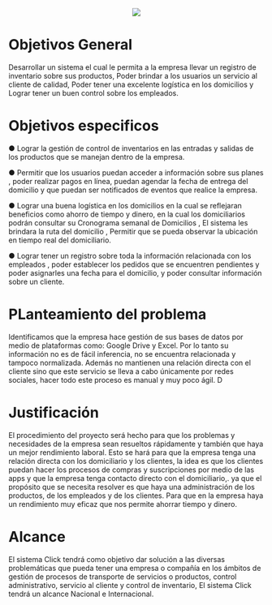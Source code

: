 <p align="center">
<img src="https://github.com/senauti/project-gaes7-sistemaclick/blob/98005ecafb7fc3fe9b4426206453fb9468ac08ba/Logo%20Sistema%20Click.png">
</p>

# Objetivos General
Desarrollar un sistema el cual le permita a la empresa llevar un registro de inventario sobre sus productos, Poder brindar a
los usuarios un servicio al cliente de calidad, Poder tener una excelente logística en los domicilios y Lograr tener un buen
control sobre los empleados.

# Objetivos especificos

● Lograr la gestión de control de inventarios en las entradas y salidas de los productos que se manejan
dentro de la empresa.

 ● Permitir que los usuarios puedan acceder a información sobre sus planes , poder realizar pagos en
línea, puedan agendar la fecha de entrega del domicilio y que puedan ser notificados de eventos que
realice la empresa.

● Lograr una buena logística en los domicilios en la cual se reflejaran beneficios como ahorro de tiempo y
dinero, en la cual los domiciliarios podrán consultar su Cronograma semanal de Domicilios , El sistema
les brindara la ruta del domicilio , Permitir que se pueda observar la ubicación en tiempo real del
domiciliario.

● Lograr tener un registro sobre toda la información relacionada con los empleados , poder establecer los
pedidos que se encuentren pendientes y poder asignarles una fecha para el domicilio, y poder consultar
información sobre un cliente.

# PLanteamiento del problema

Identificamos que la empresa hace gestión de sus bases de datos por medio de
plataformas como: Google Drive y Excel. Por lo tanto su información no es de fácil
inferencia, no se encuentra relacionada y tampoco normalizada. Además no mantienen
una relación directa con el cliente sino que este servicio se lleva a cabo únicamente por
redes sociales, hacer todo este proceso es manual y muy poco ágil.
D
# Justificación

El procedimiento del proyecto será hecho para que los problemas y necesidades de la empresa sean
resueltos rápidamente y también que haya un mejor rendimiento laboral. Esto se hará para que la
empresa tenga una relación directa con los domiciliario y los clientes, la idea es que los clientes
puedan hacer los procesos de compras y suscripciones por medio de las apps y que la empresa
tenga contacto directo con el domiciliario,. ya que el propósito que se necesita resolver es que haya
una administración de los productos, de los empleados y de los clientes. Para que en la empresa
haya un rendimiento muy eficaz que nos permite ahorrar tiempo y dinero.
# Alcance

El sistema Click tendrá como objetivo dar solución a las diversas problemáticas que pueda tener una empresa o compañía en los ámbitos de gestión de procesos de transporte de servicios o productos, control administrativo, servicio al cliente y control de inventario, El sistema Click tendrá un alcance Nacional e Internacional. 

